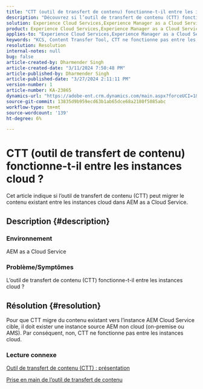 ```yaml
---
title: "CTT (outil de transfert de contenu) fonctionne-t-il entre les instances cloud ?"
description: "Découvrez si l’outil de transfert de contenu (CTT) fonctionne entre les instances cloud dans AEM as a Cloud Service."
solution: Experience Cloud Services,Experience Manager as a Cloud Service
product: Experience Cloud Services,Experience Manager as a Cloud Service
applies-to: "Experience Cloud Services,Experience Manager as a Cloud Service"
keywords: "KCS, Content Transfer Tool, CTT ne fonctionne pas entre les instances cloud, AEM as a Cloud Service"
resolution: Resolution
internal-notes: null
bug: false
article-created-by: Dharmender Singh
article-created-date: "3/11/2024 7:50:48 PM"
article-published-by: Dharmender Singh
article-published-date: "3/27/2024 2:11:11 PM"
version-number: 1
article-number: KA-23865
dynamics-url: "https://adobe-ent.crm.dynamics.com/main.aspx?forceUCI=1&pagetype=entityrecord&etn=knowledgearticle&id=f8280fa6-e0df-ee11-904c-6045bd05e816"
source-git-commit: 13835d9b959ecd63b1ab65dce68a2180f5085abc
workflow-type: tm+mt
source-wordcount: '139'
ht-degree: 6%

---
```


# CTT (outil de transfert de contenu) fonctionne-t-il entre les instances cloud ?


Cet article indique si l’outil de transfert de contenu (CTT) peut migrer le contenu existant entre les instances cloud dans AEM as a Cloud Service.

## Description {#description}


### Environnement

AEM as a Cloud Service

### Problème/Symptômes

L’outil de transfert de contenu (CTT) fonctionne-t-il entre les instances cloud ?


## Résolution {#resolution}


Pour que CTT migre du contenu existant vers l’instance AEM Cloud Service cible, il doit exister une instance source AEM non cloud (on-premise ou AMS). Par conséquent, non, CTT ne fonctionne pas entre les instances cloud.

### Lecture connexe

[Outil de transfert de contenu (CTT) : présentation](https://experienceleague.adobe.com/en/docs/experience-manager-cloud-service/content/migration-journey/cloud-migration/content-transfer-tool/overview-content-transfer-tool)

[Prise en main de l’outil de transfert de contenu](https://experienceleague.adobe.com/docs/experience-manager-cloud-service/content/migration-journey/cloud-migration/content-transfer-tool/getting-started-content-transfer-tool.html?lang=fr)
